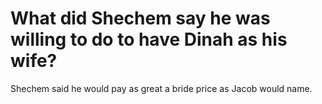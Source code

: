 # What did Shechem say he was willing to do to have Dinah as his wife?

Shechem said he would pay as great a bride price as Jacob would name.
